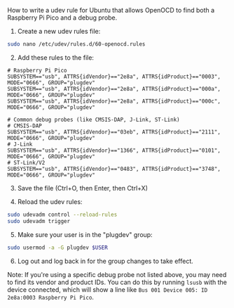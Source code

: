 How to write a udev rule for Ubuntu that allows OpenOCD to find both a Raspberry Pi Pico and a debug probe.

1. Create a new udev rules file:
```bash
sudo nano /etc/udev/rules.d/60-openocd.rules
```

2. Add these rules to the file:
```
# Raspberry Pi Pico
SUBSYSTEM=="usb", ATTRS{idVendor}=="2e8a", ATTRS{idProduct}=="0003", MODE="0666", GROUP="plugdev"
SUBSYSTEM=="usb", ATTRS{idVendor}=="2e8a", ATTRS{idProduct}=="000a", MODE="0666", GROUP="plugdev"
SUBSYSTEM=="usb", ATTRS{idVendor}=="2e8a", ATTRS{idProduct}=="000c", MODE="0666", GROUP="plugdev"

# Common debug probes (like CMSIS-DAP, J-Link, ST-Link)
# CMSIS-DAP
SUBSYSTEM=="usb", ATTRS{idVendor}=="03eb", ATTRS{idProduct}=="2111", MODE="0666", GROUP="plugdev"
# J-Link
SUBSYSTEM=="usb", ATTRS{idVendor}=="1366", ATTRS{idProduct}=="0101", MODE="0666", GROUP="plugdev"
# ST-Link/V2
SUBSYSTEM=="usb", ATTRS{idVendor}=="0483", ATTRS{idProduct}=="3748", MODE="0666", GROUP="plugdev"
```

3. Save the file (Ctrl+O, then Enter, then Ctrl+X)

4. Reload the udev rules:
```bash
sudo udevadm control --reload-rules
sudo udevadm trigger
```

5. Make sure your user is in the "plugdev" group:
```bash
sudo usermod -a -G plugdev $USER
```

6. Log out and log back in for the group changes to take effect.

Note: If you're using a specific debug probe not listed above, you may need to find its vendor and product IDs.
You can do this by running `lsusb` with the device connected, which will show a line like `Bus 001 Device 005: ID 2e8a:0003 Raspberry Pi Pico`.
